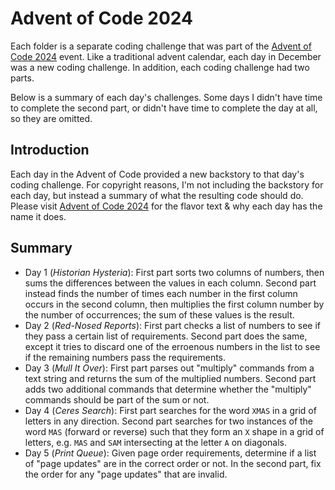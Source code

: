 # Advent of Code 2024

Each folder is a separate coding challenge that was part of the [Advent of Code 2024](https://adventofcode.com/2024) event. Like a traditional advent calendar, each day in December was a new coding challenge. In addition, each coding challenge had two parts.

Below is a summary of each day's challenges. Some days I didn't have time to complete the second part, or didn't have time to complete the day at all, so they are omitted.

## Introduction

Each day in the Advent of Code provided a new backstory to that day's coding challenge. For copyright reasons, I'm not including the backstory for each day, but instead a summary of what the resulting code should do. Please visit [Advent of Code 2024](https://adventofcode.com/2024) for the flavor text & why each day has the name it does.

## Summary

* Day 1 (*Historian Hysteria*): First part sorts two columns of numbers, then sums the differences between the values in each column. Second part instead finds the number of times each number in the first column occurs in the second column, then multiplies the first column number by the number of occurrences; the sum of these values is the result.
* Day 2 (*Red-Nosed Reports*): First part checks a list of numbers to see if they pass a certain list of requirements. Second part does the same, except it tries to discard one of the erroenous numbers in the list to see if the remaining numbers pass the requirements.
* Day 3 (*Mull It Over*): First part parses out "multiply" commands from a text string and returns the sum of the multiplied numbers. Second part adds two additional commands that determine whether the "multiply" commands should be part of the sum or not.
* Day 4 (*Ceres Search*): First part searches for the word `XMAS` in a grid of letters in any direction. Second part searches for two instances of the word `MAS` (forward or reverse) such that they form an `X` shape in a grid of letters, e.g. `MAS` and `SAM` intersecting at the letter `A` on diagonals.
* Day 5 (*Print Queue*): Given page order requirements, determine if a list of "page updates" are in the correct order or not. In the second part, fix the order for any "page updates" that are invalid.